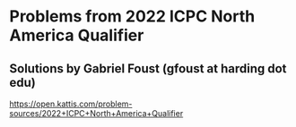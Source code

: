 # Problems from 2022 ICPC North America Qualifier
## Solutions by Gabriel Foust (gfoust at harding dot edu)

https://open.kattis.com/problem-sources/2022+ICPC+North+America+Qualifier
